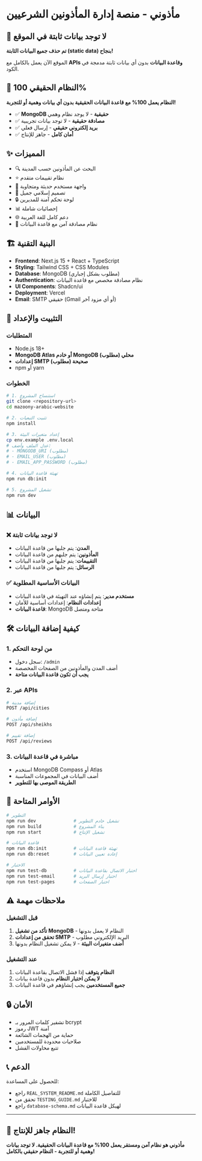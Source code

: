 # مأذوني - منصة إدارة المأذونين الشرعيين

## 🚫 لا توجد بيانات ثابتة في الموقع

**تم حذف جميع البيانات الثابتة (static data) بنجاح!** 

الموقع الآن يعمل بالكامل مع **APIs وقاعدة البيانات** بدون أي بيانات ثابتة مدمجة في الكود.

## 🎯 النظام الحقيقي 100%

**النظام يعمل 100% مع قاعدة البيانات الحقيقية بدون أي بيانات وهمية أو للتجربة!**

- ✅ **MongoDB حقيقية** - لا يوجد نظام وهمي
- ✅ **مصادقة حقيقية** - لا توجد بيانات تجريبية
- ✅ **بريد إلكتروني حقيقي** - إرسال فعلي
- ✅ **أمان كامل** - جاهز للإنتاج

## ✨ المميزات

- 🔍 البحث عن المأذونين حسب المدينة
- ⭐ نظام تقييمات متقدم
- 📱 واجهة مستخدم حديثة ومتجاوبة
- 🎨 تصميم إسلامي جميل
- 🔒 لوحة تحكم آمنة للمديرين
- 📊 إحصائيات شاملة
- 🌐 دعم كامل للغة العربية
- 🔐 نظام مصادقة آمن مع قاعدة البيانات

## 🏗️ البنية التقنية

- **Frontend**: Next.js 15 + React + TypeScript
- **Styling**: Tailwind CSS + CSS Modules
- **Database**: MongoDB (مطلوب بشكل إجباري)
- **Authentication**: نظام مصادقة مخصص مع قاعدة البيانات
- **UI Components**: Shadcn/ui
- **Deployment**: Vercel
- **Email**: SMTP حقيقي (Gmail أو أي مزود آخر)

## 🚀 التثبيت والإعداد

### المتطلبات
- Node.js 18+
- **MongoDB Atlas أو خادم MongoDB محلي (مطلوب)**
- **إعدادات SMTP صحيحة (مطلوب)**
- npm أو yarn

### الخطوات
```bash
# 1. استنساخ المشروع
git clone <repository-url>
cd mazoony-arabic-website

# 2. تثبيت التبعيات
npm install

# 3. إعداد متغيرات البيئة
cp env.example .env.local
# عدل الملف وأضف:
# - MONGODB_URI (مطلوب)
# - EMAIL_USER (مطلوب)
# - EMAIL_APP_PASSWORD (مطلوب)

# 4. تهيئة قاعدة البيانات
npm run db:init

# 5. تشغيل المشروع
npm run dev
```

## 📊 البيانات

### ❌ لا توجد بيانات ثابتة
- **المدن**: يتم جلبها من قاعدة البيانات
- **المأذونين**: يتم جلبهم من قاعدة البيانات
- **التقييمات**: يتم جلبها من قاعدة البيانات
- **الرسائل**: يتم جلبها من قاعدة البيانات

### ✅ البيانات الأساسية المطلوبة
- **مستخدم مدير**: يتم إنشاؤه عند التهيئة في قاعدة البيانات
- **إعدادات النظام**: إعدادات أساسية للأمان
- **قاعدة البيانات**: MongoDB متاحة ومتصل

## 🛠️ كيفية إضافة البيانات

### 1. من لوحة التحكم
- سجل دخول: `/admin`
- أضف المدن والمأذونين من الصفحات المخصصة
- **يجب أن تكون قاعدة البيانات متاحة**

### 2. عبر APIs
```bash
# إضافة مدينة
POST /api/cities

# إضافة مأذون
POST /api/sheikhs

# إضافة تقييم
POST /api/reviews
```

### 3. مباشرة في قاعدة البيانات
- استخدم MongoDB Compass أو Atlas
- أضف البيانات في المجموعات المناسبة
- **الطريقة الموصى بها للتطوير**

## 🔧 الأوامر المتاحة

```bash
# التطوير
npm run dev              # تشغيل خادم التطوير
npm run build            # بناء المشروع
npm run start            # تشغيل الإنتاج

# قاعدة البيانات
npm run db:init          # تهيئة قاعدة البيانات
npm run db:reset         # إعادة تعيين البيانات

# الاختبار
npm run test-db          # اختبار الاتصال بقاعدة البيانات
npm run test-email       # اختبار إرسال البريد
npm run test-pages       # اختبار الصفحات
```

## ⚠️ ملاحظات مهمة

### قبل التشغيل
1. **تأكد من تشغيل MongoDB** - النظام لا يعمل بدونها
2. **تحقق من إعدادات SMTP** - البريد الإلكتروني مطلوب
3. **أضف متغيرات البيئة** - لا يمكن تشغيل النظام بدونها

### عند التشغيل
1. **النظام يتوقف** إذا فشل الاتصال بقاعدة البيانات
2. **لا يمكن اختبار النظام** بدون قاعدة بيانات
3. **جميع المستخدمين** يجب إنشاؤهم في قاعدة البيانات

## 🔒 الأمان

- تشفير كلمات المرور بـ bcrypt
- رموز JWT آمنة
- حماية من الهجمات الشائعة
- صلاحيات محدودة للمستخدمين
- تتبع محاولات الفشل

## 📞 الدعم

للحصول على المساعدة:
- راجع `REAL_SYSTEM_README.md` للتفاصيل الكاملة
- تحقق من `TESTING_GUIDE.md` للاختبار
- راجع `database-schema.md` لهيكل قاعدة البيانات

---

## 🎉 النظام جاهز للإنتاج!

**مأذوني هو نظام آمن ومستقر يعمل 100% مع قاعدة البيانات الحقيقية. لا توجد بيانات وهمية أو للتجربة - النظام حقيقي بالكامل!**
